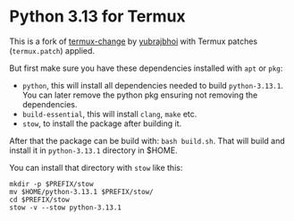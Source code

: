 # Python 3.13 for Termux

This is a fork of [termux-change]() by [yubrajbhoi]() with Termux patches (`termux.patch`) applied.

But first make sure you have these dependencies installed with `apt` or `pkg`:

 - `python`, this will install all dependencies needed to build `python-3.13.1`. You can later remove the python pkg ensuring not removing the dependencies.
 - `build-essential`, this will install `clang`, `make` etc.
 - `stow`, to install the package after building it.

After that the package can be build with: `bash build.sh`. That will build and install it in `python-3.13.1` directory in $HOME.

You can install that directory with `stow` like this:

```
mkdir -p $PREFIX/stow
mv $HOME/python-3.13.1 $PREFIX/stow/
cd $PREFIX/stow
stow -v --stow python-3.13.1
```
